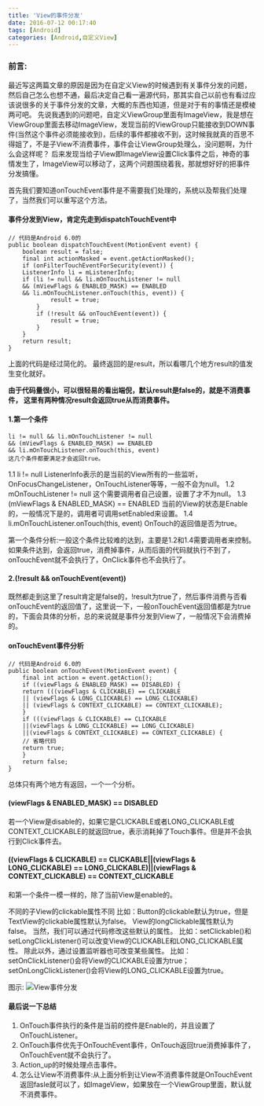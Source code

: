 ```yaml
---
title: 'View的事件分发'
date: 2016-07-12 00:17:40
tags: [Android]
categories: [Android,自定义View]
---
```

### 前言:
最近写这两篇文章的原因是因为在自定义View的时候遇到有关事件分发的问题，然后自己怎么也想不通，最后决定自己看一遍源代码，那其实自己以前也有看过应该说很多的关于事件分发的文章，大概的东西也知道，但是对于有的事情还是模棱两可吧。
先说我遇到的问题吧，自定义ViewGroup里面有ImageView，我是想在ViewGroup里面去移动ImageView，发现当前的ViewGroup只能接收到DOWN事件(当然这个事件必须能接收到)，后续的事件都接收不到，这时候我就真的百思不得姐了，不是子View不消费事件，事件会让ViewGroup处理么，没问题啊，为什么会这样呢？
后来发现当给子View即ImageView设置Click事件之后，神奇的事情发生了，ImageView可以移动了，这两个问题围绕着我，那就想好好的把事件分发搞懂。

首先我们要知道onTouchEvent事件是不需要我们处理的，系统以及帮我们处理了，当然我们可以重写这个方法。
#### 事件分发到View，肯定先走到dispatchTouchEvent中
```
// 代码是Android 6.0的
public boolean dispatchTouchEvent(MotionEvent event) {
    boolean result = false;
    final int actionMasked = event.getActionMasked();
    if (onFilterTouchEventForSecurity(event)) {
    ListenerInfo li = mListenerInfo;
    if (li != null && li.mOnTouchListener != null
    && (mViewFlags & ENABLED_MASK) == ENABLED
    && li.mOnTouchListener.onTouch(this, event)) {
            result = true;
        }
        if (!result && onTouchEvent(event)) {
            result = true;
        }
    }
    return result;
}
```
上面的代码是经过简化的。
最终返回的是result，所以看哪几个地方result的值发生变化就好。

<!-- more -->

**由于代码量很小，可以很轻易的看出端倪，默认result是false的，就是不消费事件，
这里有两种情况result会返回true从而消费事件。**

#### 1.第一个条件
    li != null && li.mOnTouchListener != null
    && (mViewFlags & ENABLED_MASK) == ENABLED
    && li.mOnTouchListener.onTouch(this, event)
    这几个条件都要满足才会返回true。

1.1 li != null
ListenerInfo表示的是当前的View所有的一些监听，OnFocusChangeListener，OnTouchListener等等，一般不会为null。
1.2 mOnTouchListener != null
这个需要调用者自己设置，设置了才不为null。
1.3 (mViewFlags & ENABLED_MASK) == ENABLED
当前的View的状态是Enable的，一般情况下是的，调用者可调用setEnabled来设置。
1.4 li.mOnTouchListener.onTouch(this, event)
OnTouch的返回值是否为true。

第一个条件分析:一般这个条件比较难的达到，主要是1.2和1.4需要调用者来控制。
如果条件达到，会返回true，消费掉事件，从而后面的代码就执行不到了，onTouchEvent就不会执行了，OnClick事件也不会执行了。

#### 2.(!result && onTouchEvent(event))
既然都走到这里了result肯定是false的，!result为true了，然后事件消费与否看onTouchEvent的返回值了，这里说一下，一般onTouchEvent返回值都是为true的，下面会具体的分析，总的来说就是事件分发到View了，一般情况下会消费掉的。


#### onTouchEvent事件分析
```
// 代码是Android 6.0的
public boolean onTouchEvent(MotionEvent event) {
    final int action = event.getAction();
    if ((viewFlags & ENABLED_MASK) == DISABLED) {
    return (((viewFlags & CLICKABLE) == CLICKABLE
    || (viewFlags & LONG_CLICKABLE) == LONG_CLICKABLE)
    || (viewFlags & CONTEXT_CLICKABLE) == CONTEXT_CLICKABLE);
    }
    if (((viewFlags & CLICKABLE) == CLICKABLE
    ||(viewFlags & LONG_CLICKABLE) == LONG_CLICKABLE)
    ||(viewFlags & CONTEXT_CLICKABLE) == CONTEXT_CLICKABLE) {
    // 省略代码
    return true;
    }
    return false;
}
```
总体只有两个地方有返回，一个一个分析。
#### (viewFlags & ENABLED_MASK) == DISABLED
若一个View是disable的，如果它是CLICKABLE或者LONG_CLICKABLE或CONTEXT_CLICKABLE的就返回true，表示消耗掉了Touch事件。但是并不会执行到Click事件去。

#### ((viewFlags & CLICKABLE) == CLICKABLE||(viewFlags & LONG_CLICKABLE) == LONG_CLICKABLE)||(viewFlags & CONTEXT_CLICKABLE) == CONTEXT_CLICKABLE
和第一个条件一模一样的，除了当前View是enable的。

不同的子View的clickable属性不同
比如：Button的clickable默认为true，但是TextView的clickable属性默认为false。
View的longClickable属性默认为false。
当然，我们可以通过代码修改这些默认的属性。
比如：setClickable()和setLongClickListener()可以改变View的CLICKABLE和LONG_CLICKABLE属性。
除此以外，通过设置监听器也可改变某些属性。
比如：setOnClickListener()会将View的CLICKABLE设置为true；setOnLongClickListener()会将View的LONG_CLICKABLE设置为true。

图示:
![View事件分发](http://img.blog.csdn.net/20160718120107410)

#### 最后说一下总结
1. OnTouch事件执行的条件是当前的控件是Enable的，并且设置了OnTouchListener。
2. OnTouch事件优先于OnTouchEvent事件，OnTouch返回true消费掉事件了，OnTouchEvent就不会执行了。
3. Action_up的时候处理点击事件。
4. 怎么让View不消费事件:从上面分析到让View不消费事件就是OnTouchEvent返回fasle就可以了，如ImageView，如果放在一个ViewGroup里面，默认就不消费事件。